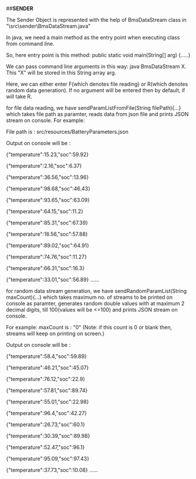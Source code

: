 ##**SENDER**

The Sender Object is represented with the help of BmsDataStream class in "\src\sender\BmsDataStream.java"

In java, we need a main method as the entry point when executing class from command line. 

So, here entry point is this method: public static void main(String[] arg) {.....}

We can pass command line arguments in this way: java BmsDataStream X. This "X" will be stored in this String array arg.

Here, we can either enter F(which denotes file reading) or R(which denotes random data generation). If no argument will be entered then by default, if will take R.

for file data reading, we have sendParamListFromFile(String filePath){...} which takes file path as paramter, reads data from json file and prints JSON stream on console. For example:

File path is : src/resources/BatteryParameters.json

Output on console will be :

{"temperature":15.23,"soc":59.92}

{"temperature":2.16,"soc":6.37}

{"temperature":36.56,"soc":13.96}

{"temperature":98.68,"soc":46.43}

{"temperature":93.65,"soc":63.09}

{"temperature":64.15,"soc":11.2}

{"temperature":85.31,"soc":67.39}

{"temperature":18.56,"soc":57.88}

{"temperature":89.02,"soc":64.91}

{"temperature":74.76,"soc":11.27}

{"temperature":66.31,"soc":16.3}

{"temperature":33.01,"soc":56.89}
......

for random data stream generation, we have sendRandomParamList(String maxCount){...} which takes maximum no. of streams to be printed on console as paramter, generates random double values with at maximum 2 decimal digits, till 100(values will be <=100) and prints JSON stream on console.

For example:
maxCount is : "0"    (Note: if this count is 0 or blank then, streams will keep on printing on screen.)

Output on console will be :

{"temperature":58.4,"soc":59.89}

{"temperature":46.21,"soc":45.07}

{"temperature":76.12,"soc":22.9}

{"temperature":57.81,"soc":89.74}

{"temperature":55.01,"soc":22.98}

{"temperature":96.4,"soc":42.27}

{"temperature":26.73,"soc":60.1}

{"temperature":30.39,"soc":89.98}

{"temperature":52.47,"soc":96.1}

{"temperature":95.09,"soc":97.43}

{"temperature":37.73,"soc":10.08}
......



